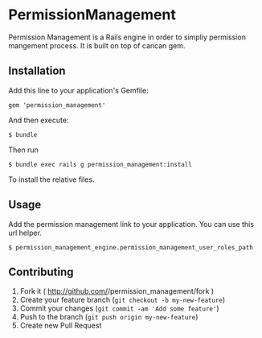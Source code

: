 # PermissionManagement

Permission Management is a Rails engine in order to simpliy permission mangement process. It is built on top of cancan gem.

## Installation

Add this line to your application's Gemfile:

    gem 'permission_management'

And then execute:

    $ bundle

Then run

    $ bundle exec rails g permission_management:install

To install the relative files.

## Usage

Add the permission management link to your application. You can use this url helper.

    $ permission_management_engine.permission_management_user_roles_path

## Contributing

1. Fork it ( http://github.com/<my-github-username>/permission_management/fork )
2. Create your feature branch (`git checkout -b my-new-feature`)
3. Commit your changes (`git commit -am 'Add some feature'`)
4. Push to the branch (`git push origin my-new-feature`)
5. Create new Pull Request
